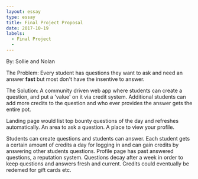 ```yaml
---
layout: essay
type: essay
title: Final Project Proposal
date: 2017-10-19
labels:
  - Final Project
  - 
---
```


By: Sollie and Nolan

The Problem: Every student has questions they want to ask and need an answer **fast** but most don't have the insentive to answer.

The Solution: A community driven web app where students can create a question, and put a 'value' on it via credit system. Additional students can add more credits to the question and who ever provides the answer gets the entire pot.  

Landing page would list top bounty questions of the day and refreshes automatically. An area to ask a question. A place to view your profile.

Students can create questions and students can answer. Each student gets a certain amount of credits a day for logging in and can gain credits by answering other students questions. Profile page has past answered questions, a reputation system. Questions decay after a week in order to keep questions and answers fresh and current. Credits could eventually be redemed for gift cards etc. 